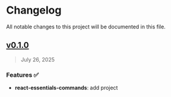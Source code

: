 # Changelog

All notable changes to this project will be documented in this file.

## [v0.1.0](https://github.com/agusmgarcia/react-essentials/tree/@agusmgarcia/react-essentials-commands@v0.1.0)

> July 26, 2025

### Features ✅

- **react-essentials-commands**: add project
